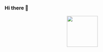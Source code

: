 ### Hi there 👋
<div id="header" align="center">
  <img src="https://media.istockphoto.com/videos/mans-hands-coding-on-laptop-close-up-man-using-portable-computers-man-video-id1193698730?b=1&k=20&m=1193698730&s=640x640&h=YIemK1sCnuCnNksrnMUmZ9sXBwFgDqz9qTmtAlyx4e4=" width="100"/>
</div>

<!--
**supratiksarkaremp22/supratiksarkaremp22** is a ✨ _special_ ✨ repository because its `README.md` (this file) appears on your GitHub profile.

Here are some ideas to get you started:

- 🔭 I’m currently working on ...
- 🌱 I’m currently learning ...
- 👯 I’m looking to collaborate on ...
- 🤔 I’m looking for help with ...
- 💬 Ask me about ...
- 📫 How to reach me: ...
- 😄 Pronouns: ...
- ⚡ Fun fact: ...
-->
